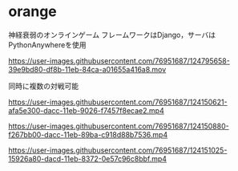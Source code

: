 # orange
神経衰弱のオンラインゲーム
フレームワークはDjango，サーバはPythonAnywhereを使用<br>

https://user-images.githubusercontent.com/76951687/124795658-39e9bd80-df8b-11eb-84ca-a01655a416a8.mov

同時に複数の対戦可能<br>

https://user-images.githubusercontent.com/76951687/124150621-afa5e300-dacc-11eb-9026-f7457f8ecae2.mp4

https://user-images.githubusercontent.com/76951687/124150880-f267bb00-dacc-11eb-89ba-c918d88b7536.mp4

https://user-images.githubusercontent.com/76951687/124151025-15926a80-dacd-11eb-8372-0e57c96c8bbf.mp4
